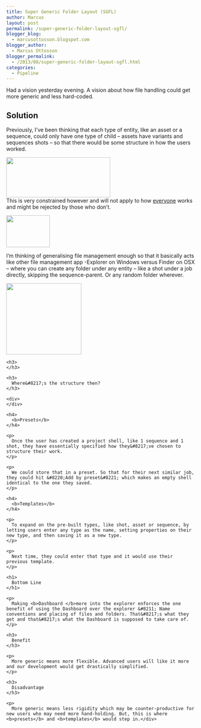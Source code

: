 ```yaml
---
title: Super Generic Folder Layout (SGFL)
author: Marcus
layout: post
permalink: /super-generic-folder-layout-sgfl/
blogger_blog:
  - marcusottosson.blogspot.com
blogger_author:
  - Marcus Ottosson
blogger_permalink:
  - /2013/08/super-generic-folder-layout-sgfl.html
categories:
  - Pipeline
---
```

Had a vision yesterday evening. A vision about how file handling could get more generic and less hard-coded.

## Solution

Previously, I&#8217;ve been thinking that each type of entity, like an asset or a sequence, could only have one type of child &#8211; assets have variants and sequences shots &#8211; so that there would be some structure in how the users worked.

<div>
  <img border="0" height="107px;" src="https://lh6.googleusercontent.com/0Iwp_jtmycjltVxV1z6WD_0WBF4kCIzPYcHDVBi4a_IEI1yYmLyv4EW8Ga4BdaYz6TcPEpnrZJlViztPOMFNeFdz7l7dkXjCVHTgT5ZefBMbvo-Z23dkeu-Q" width="277px;" />
</div>

<div>
  This is very constrained however and will not apply to how <u>everyone</u> works and might be rejected by those who don&#8217;t.</p> <div>
    <img border="0" height="85px;" src="https://lh3.googleusercontent.com/IuoLbx5ObUcklIgP_Wg0huLYa25qvypsl6XBQvDOfso4pQXk44F_bInaEqUIkqFCvFfjbiN0L8pQ75VwKSAqBoBTHCuKlbbccu-MF6TA6-GkhJ4A0t2poZ6HeA" width="116px;" />
  </div>
  
  <div>
  </div>
  
  <p>
    I&#8217;m thinking of generalising file management enough so that it basically acts like other file management app -Explorer on Windows versus Finder on OSX &#8211; where you can create any folder under any entity &#8211; like a shot under a job directly, skipping the sequence-parent. Or any random folder wherever.
  </p>
  
  <p>
    <span></span> <div>
      <img border="0" height="190" src="https://lh4.googleusercontent.com/zSu9enBNTQCQJa2foYUQUg_aj4PQGEEck-UShk6gGHctgKKiDW4smkySzDKFotACyTFGUte0Bn77E1j_mzv-L4E9AX84LXodrh7GhrFtZSlMsBMrV_sETjwe_A" width="200" />
    </div>
    
    <h3>
    </h3>
    
    <h3>
      Where&#8217;s the structure then?
    </h3>
    
    <div>
    </div>
    
    <h4>
      <b>Presets</b>
    </h4>
    
    <p>
      Once the user has created a project shell, like 1 sequence and 1 shot, they have essentially specified how they&#8217;ve chosen to structure their work.
    </p>
    
    <p>
      We could store that in a preset. So that for their next similar job, they could hit &#8220;Add by preset&#8221; which makes an empty shell identical to the one they saved.
    </p>
    
    <h4>
      <b>Templates</b> 
    </h4>
    
    <p>
      To expand on the pre-built types, like shot, asset or sequence, by letting users enter any type as the name, setting properties on their new type, and then saving it as a new type.
    </p>
    
    <p>
      Next time, they could enter that type and it would use their previous template.
    </p>
    
    <h1>
      Bottom Line
    </h1>
    
    <p>
      Making <b>Dashboard </b>more into the explorer enforces the one benefit of using the Dashboard over the explorer &#8211; Name conventions and placing of files and folders. That&#8217;s what they get and that&#8217;s what the Dashboard is supposed to take care of.
    </p>
    
    <h3>
      Benefit
    </h3>
    
    <p>
      More generic means more flexible. Advanced users will like it more and our development would get drastically simplified.
    </p>
    
    <h3>
      Disadvantage
    </h3>
    
    <p>
      More generic means less rigidity which may be counter-productive for new users who may need more hand-holding. But, this is where <b>presets</b> and <b>templates</b> would step in.</div>